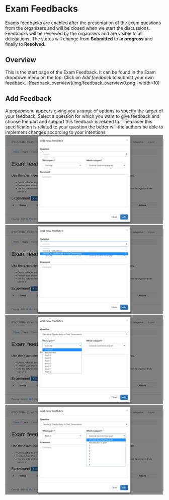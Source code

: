 # Exam Feedbacks
Exams feedbacks are enabled after the presentation of the exam questions from the organizers and will be closed when we start the discussions.
Feedbacks will be reviewed by the organizers and are visible to all delegations.
The status will change from **Submitted** to **In progress** and finally to **Resolved**.

## Overview
This is the start page of the Exam Feedback. It can be found in the Exam dropdown menu on the top. Click on *Add feedback* to submitt your own feedback.
![feedback_overview](img/feedback_overview0.png | width=10)


## Add Feedback

A popupmenu appears giving you a range of options to specify the target of your feedback. Select a question for which you want to give feedback and choose the part and subpart this feedback is related to. The closer this specification is related to your question the better will the authors be able to implement changes according to your intentions.
![feedback popupmenu](img/feedback_add0.png)
![feedback select question](img/feedback_add1.png)
![feedback choose part](img/feedback_add2.png)![feedback choose subpart](img/feedback_add3.png)



